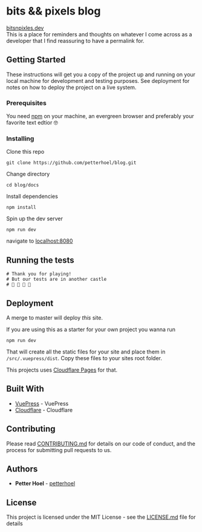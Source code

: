 # bits && pixels blog

[bitsnpixles.dev](https://bitsnpixels.dev)  
This is a place for reminders and thoughts on whatever I come across as a developer that I find reassuring to have a permalink for.


## Getting Started

These instructions will get you a copy of the project up and running on your local machine for development and testing purposes. See deployment for notes on how to deploy the project on a live system.

### Prerequisites

You need [npm](https://nodejs.org/) on your machine, an evergreen browser and preferably your favorite text edtior 🤓 

### Installing

Clone this repo
```shell
git clone https://github.com/petterhoel/blog.git
```
Change directory
```shell
cd blog/docs
```

Install dependencies
```shell
npm install
```

Spin up the dev server

```shell
npm run dev 
```
navigate to [localhost:8080](http://localhost:8080)

## Running the tests

```shell
# Thank you for playing! 
# But our tests are in another castle
# 🍄 🐢 👸 🪹
```

## Deployment
A merge to master will deploy _this_ site. 

If you are using this as a starter for your own project you wanna run 

```shell
npm run dev
``` 

That will create all the static files for your site and place them in ```/src/.vuepress/dist```. Copy these files to your sites root folder. 

This projects uses [Cloudflare Pages](https://www.cloudflare.com) for that. 

## Built With

* [VuePress](https://vuepress.vuejs.org/) - VuePress
* [Cloudflare](https://www.cloudflare.com) - Cloudflare

## Contributing

Please read [CONTRIBUTING.md](CONTRIBUTING.md) for details on our code of conduct, and the process for submitting pull requests to us.


## Authors

* **Petter Hoel** - [petterhoel](https://github.com/petterhoel/)

## License

This project is licensed under the MIT License - see the [LICENSE.md](LICENSE.md) file for details

